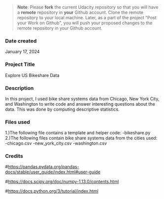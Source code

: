 >**Note**: Please **fork** the current Udacity repository so that you will have a **remote** repository in **your** Github account. Clone the remote repository to your local machine. Later, as a part of the project "Post your Work on Github", you will push your proposed changes to the remote repository in your Github account.

### Date created
January 17, 2024

### Project Title
Explore US Bikeshare Data

### Description
In this project, I used bike share systems data from Chicago, New York City, and Washington to write code and answer interesting questions about the data. This was done by computing descriptive statistics.

### Files used
1.)The following file contains a template and helper code:
   -bikeshare.py
2.)The following files contain bike share systems data from the cities used:
   -chicago.csv
   -new_york_city.csv
   -washington.csv

### Credits
#https://pandas.pydata.org/pandas-docs/stable/user_guide/index.html#user-guide

#https://docs.scipy.org/doc/numpy-1.13.0/contents.html

#https://docs.python.org/3/tutorial/index.html

